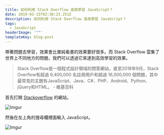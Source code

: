 ```yaml
---
title: 如何利用 Stack Overflow 高效學習 JavaScript？
date: 2019-03-15T02:38:23.251Z
description: 如何利用 Stack Overflow 高效學習 JavaScript？
tags:
  - JavaScript
headerImage: '""'
templateKey: blog-post
---
```

帶著問題去學習，效果會比單純看書的效果要好很多。而 Stack Overflow 雲集了世界上不同地方的問題，我們可以透過它來達到高效學習的效果。

> Stack Overflow是一個程式設計領域的問答網站，直至2018年9月，Stack Overflow有超過 9,400,000 名註冊用戶和超過 16,000,000 個問題，其中最常見的主題有JavaScript、Java、C#、PHP、Android、Python、jQuery和HTML。 - 維基百科

首先打開 [Stackoverflow](https://stackoverflow.com/) 的網站。

![Imgur](https://i.imgur.com/HmQgFw0.png)

然後在左上角的搜尋欄裡面輸入 JavaScript。

![Imgur](https://i.imgur.com/UuOBZ96.png)
